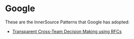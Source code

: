 # Google

These are the InnerSource Patterns that Google has adopted:

* [Transparent Cross-Team Decision Making using RFCs](../patterns/2-structured/transparent-cross-team-decision-making-using-rfcs.md)
